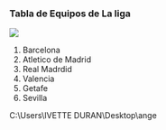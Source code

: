 <!DOCTYPE html>
<html>
  <head>
  <meta charset="utf-8">
  <h3>Tabla de Equipos de La liga</h3>
  </head>
  <body>
  <img src= C:\Users\IVETTE DURAN\Desktop\angel\logolaliga.jpg />
  <ol>
    <li> Barcelona </li>
    <li> Atletico de Madrid</li>
    <li> Real Madrdid</li>
    <li> Valencia </li>
    <li> Getafe </li>
    <li> Sevilla </li>
  </ol>
  </body>C:\Users\IVETTE DURAN\Desktop\ange
